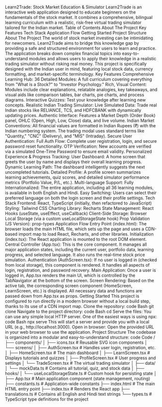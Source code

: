 Learn2Trade: Stock Market Education & Simulator
Learn2Trade is an interactive web application designed to educate beginners on the fundamentals of the stock market. It combines a comprehensive, bilingual learning curriculum with a realistic, risk-free virtual trading simulator tailored for the Indian market.
Table of Contents
About The Project
Key Features
Tech Stack
Application Flow
Getting Started
Project Structure
About The Project
The world of stock market investing can be intimidating for newcomers. Learn2Trade aims to bridge this knowledge gap by providing a safe and structured environment for users to learn and practice. The application breaks down complex financial topics into easy-to-understand modules and allows users to apply their knowledge in a realistic trading simulator without risking real money.
This project is specifically designed with the Indian user in mind, featuring local stock data, currency formatting, and market-specific terminology.
Key Features
Comprehensive Learning Hub:
36 Detailed Modules: A full curriculum covering everything from "What is a Stock?" to "Investor Psychology."
Rich, Visual Content: Modules include clear explanations, relatable analogies, key takeaways, and visual aids like comparison tables, bar charts, pie charts, and process diagrams.
Interactive Quizzes: Test your knowledge after learning new concepts.
Realistic Indian Trading Simulator:
Live Simulated Data: Trade real Indian stocks like RELIANCE, TCS, and HDFCBANK with dynamically updating prices.
Authentic Interface: Features a Market Depth (Order Book) panel, OHLC (Open, High, Low, Close) data, and live volume.
Indian Market Conventions: All financial values are formatted in Indian Rupees (₹) with the Indian numbering system. The trading modal uses standard terms like "Quantity," "CNC" (Delivery), and "MIS" (Intraday).
Secure User Authentication:
Full Auth Flow: Complete user registration, login, and secure password reset functionality.
OTP Verification: New accounts are verified via a simulated One-Time Password to ensure email validity.
Personalized Experience & Progress Tracking:
User Dashboard: A home screen that greets the user by name and displays their overall learning progress.
Dynamic Learning Path: The dashboard intelligently suggests the next uncompleted tutorials.
Detailed Profile: A profile screen summarizes learning achievements, quiz scores, and detailed simulator performance metrics (Portfolio Value, P/L, etc.).
Multi-language Support:
Fully Internationalized: The entire application, including all 36 learning modules, is available in both English and Hindi.
Easy Switching: Users can select their preferred language on both the login screen and their profile settings.
Tech Stack
Frontend: React, TypeScript (initially, then refactored to JavaScript)
Styling: Tailwind CSS
Charting Library: Recharts
State Management: React Hooks (useState, useEffect, useCallback)
Client-Side Storage: Browser Local Storage (via a custom useLocalStorageState hook)
Prop Validation (JS Version): prop-types
Application Flow
Entry Point (index.html): The browser loads the main HTML file, which sets up the page and uses a CDN-based import map to load React, Recharts, and other libraries.
Initialization (index.tsx): The React application is mounted to the root DOM element.
Central Controller (App.tsx): This is the core component. It manages all major application states, including the current user, portfolio data, learning progress, and selected language. It also runs the real-time stock price simulation.
Authentication (AuthScreen.tsx): If no user is logged in (checked from local storage), this component is rendered. It handles all aspects of login, registration, and password recovery.
Main Application: Once a user is logged in, App.tsx renders the main UI, which is controlled by the TabNavigator at the bottom of the screen.
Screen Rendering: Based on the active tab, the corresponding screen component (HomeScreen, LearnScreen, etc.) is displayed. All necessary data and functions are passed down from App.tsx as props.
Getting Started
This project is configured to run directly in a modern browser without a local build step, thanks to its use of a CDN import map.
Clone the repository:
code
Bash
git clone <your-repository-url>
Navigate to the project directory:
code
Bash
cd <project-directory>
Serve the files:
You can use any simple local HTTP server. One of the easiest ways is using npx:
code
Bash
npx serve
This will start a server and provide you with a local URL (e.g., http://localhost:3000).
Open in browser:
Open the provided URL in your web browser to use the application.
Project Structure
The codebase is organized into a modular and easy-to-understand structure:
code
Code
/
├── components/
│   ├── icons.tsx               # Reusable SVG icon components
│   └── screens/
│       ├── AuthScreen.tsx      # Handles user login, registration, etc.
│       ├── HomeScreen.tsx      # The main dashboard
│       ├── LearnScreen.tsx     # Displays tutorials and quizzes
│       ├── ProfileScreen.tsx   # User progress and settings
│       └── TradeScreen.tsx     # The virtual trading simulator
│
├── data/
│   └── mockData.ts             # Contains all tutorial, quiz, and stock data
│
├── hooks/
│   └── useLocalStorageState.ts # Custom hook for persisting state
│
├── App.tsx                     # Main application component (state management, routing)
├── constants.ts                # Application-wide constants
├── index.html                  # The main HTML entry point
├── index.tsx                   # Renders the React app
├── translations.ts             # Contains all English and Hindi text strings
└── types.ts                    # TypeScript type definitions for the project
